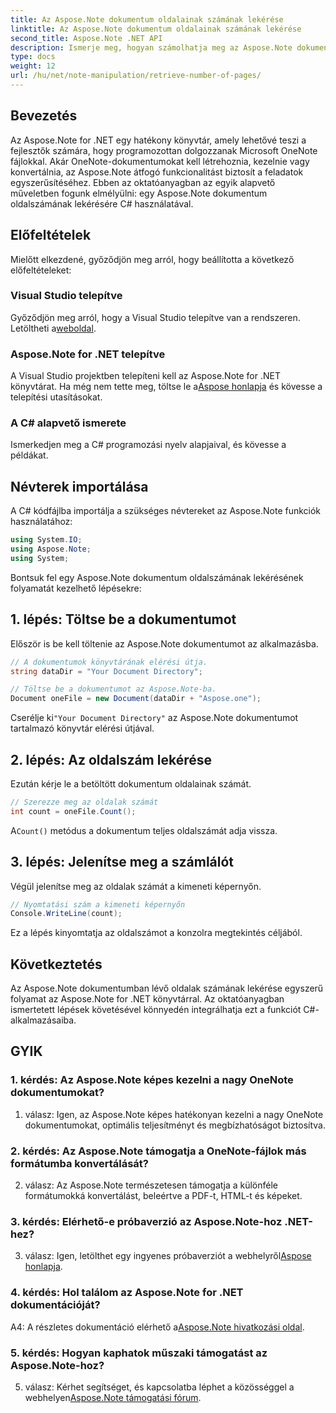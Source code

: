 ```yaml
---
title: Az Aspose.Note dokumentum oldalainak számának lekérése
linktitle: Az Aspose.Note dokumentum oldalainak számának lekérése
second_title: Aspose.Note .NET API
description: Ismerje meg, hogyan számolhatja meg az Aspose.Note dokumentum oldalait a C# használatával. Kövesse lépésenkénti útmutatónkat az egyszerű integráció érdekében.
type: docs
weight: 12
url: /hu/net/note-manipulation/retrieve-number-of-pages/
---
```

## Bevezetés

Az Aspose.Note for .NET egy hatékony könyvtár, amely lehetővé teszi a fejlesztők számára, hogy programozottan dolgozzanak Microsoft OneNote fájlokkal. Akár OneNote-dokumentumokat kell létrehoznia, kezelnie vagy konvertálnia, az Aspose.Note átfogó funkcionalitást biztosít a feladatok egyszerűsítéséhez. Ebben az oktatóanyagban az egyik alapvető műveletben fogunk elmélyülni: egy Aspose.Note dokumentum oldalszámának lekérésére C# használatával.

## Előfeltételek

Mielőtt elkezdené, győződjön meg arról, hogy beállította a következő előfeltételeket:

### Visual Studio telepítve

 Győződjön meg arról, hogy a Visual Studio telepítve van a rendszeren. Letöltheti a[weboldal](https://visualstudio.microsoft.com/).

### Aspose.Note for .NET telepítve

 A Visual Studio projektben telepíteni kell az Aspose.Note for .NET könyvtárat. Ha még nem tette meg, töltse le a[Aspose honlapja](https://releases.aspose.com/note/net/) és kövesse a telepítési utasításokat.

### A C# alapvető ismerete

Ismerkedjen meg a C# programozási nyelv alapjaival, és kövesse a példákat.

## Névterek importálása

A C# kódfájlba importálja a szükséges névtereket az Aspose.Note funkciók használatához:

```csharp
using System.IO;
using Aspose.Note;
using System;
```

Bontsuk fel egy Aspose.Note dokumentum oldalszámának lekérésének folyamatát kezelhető lépésekre:

## 1. lépés: Töltse be a dokumentumot

Először is be kell töltenie az Aspose.Note dokumentumot az alkalmazásba.

```csharp
// A dokumentumok könyvtárának elérési útja.
string dataDir = "Your Document Directory";

// Töltse be a dokumentumot az Aspose.Note-ba.
Document oneFile = new Document(dataDir + "Aspose.one");
```

 Cserélje ki`"Your Document Directory"` az Aspose.Note dokumentumot tartalmazó könyvtár elérési útjával.

## 2. lépés: Az oldalszám lekérése

Ezután kérje le a betöltött dokumentum oldalainak számát.

```csharp
// Szerezze meg az oldalak számát
int count = oneFile.Count();
```

 A`Count()` metódus a dokumentum teljes oldalszámát adja vissza.

## 3. lépés: Jelenítse meg a számlálót

Végül jelenítse meg az oldalak számát a kimeneti képernyőn.

```csharp
// Nyomtatási szám a kimeneti képernyőn
Console.WriteLine(count);
```

Ez a lépés kinyomtatja az oldalszámot a konzolra megtekintés céljából.

## Következtetés

Az Aspose.Note dokumentumban lévő oldalak számának lekérése egyszerű folyamat az Aspose.Note for .NET könyvtárral. Az oktatóanyagban ismertetett lépések követésével könnyedén integrálhatja ezt a funkciót C#-alkalmazásaiba.

## GYIK

### 1. kérdés: Az Aspose.Note képes kezelni a nagy OneNote dokumentumokat?

1. válasz: Igen, az Aspose.Note képes hatékonyan kezelni a nagy OneNote dokumentumokat, optimális teljesítményt és megbízhatóságot biztosítva.

### 2. kérdés: Az Aspose.Note támogatja a OneNote-fájlok más formátumba konvertálását?

2. válasz: Az Aspose.Note természetesen támogatja a különféle formátumokká konvertálást, beleértve a PDF-t, HTML-t és képeket.

### 3. kérdés: Elérhető-e próbaverzió az Aspose.Note-hoz .NET-hez?

 3. válasz: Igen, letölthet egy ingyenes próbaverziót a webhelyről[Aspose honlapja](https://releases.aspose.com/).

### 4. kérdés: Hol találom az Aspose.Note for .NET dokumentációját?

 A4: A részletes dokumentáció elérhető a[Aspose.Note hivatkozási oldal](https://reference.aspose.com/note/net/).

### 5. kérdés: Hogyan kaphatok műszaki támogatást az Aspose.Note-hoz?

 5. válasz: Kérhet segítséget, és kapcsolatba léphet a közösséggel a webhelyen[Aspose.Note támogatási fórum](https://forum.aspose.com/c/note/28).